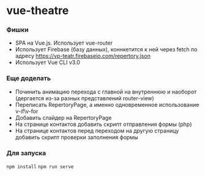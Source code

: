# vue-theatre
### Фишки
- SPA на Vue.js. Использует vue-router
- Использует Firebase (базу данных), коннкетится к ней через fetch по адресу https://vp-teatr.firebaseio.com/repertory.json
- Использует Vue CLI v3.0

### Еще доделать
- Починить анимацию перехода с главной на внутреннюю и наоборот (дергается из-за разных представлений router-view)
- Переписать RepertoryPage, а именно одновременное использование v-if\v-for
- Добавить слайдер на RepertoryPage
- На странице контактов добавить скрипт отправления формы (php)
- На странице контактов перед переходом на другую страницу добавить скрипт проверки заполнения формы

### Для запуска
```npm install```
```npm run serve```

